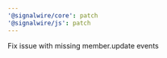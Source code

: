 ```yaml
---
'@signalwire/core': patch
'@signalwire/js': patch
---
```


Fix issue with missing member.update events
